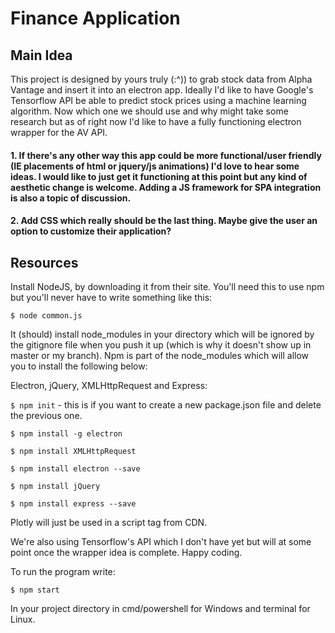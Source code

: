 # Finance Application

## Main Idea
This project is designed by yours truly (:^)) to grab stock data from Alpha Vantage and insert it into an electron app. Ideally I'd like to have Google's Tensorflow API be able to predict stock prices using a machine learning algorithm. Now which one we should use and why might take some research but as of right now I'd like to have a fully functioning electron wrapper for the AV API. 

#### 1. If there's any other way this app could be more functional/user friendly (IE placements of html or jquery/js animations) I'd love to hear some ideas. I would like to just get it functioning at this point but any kind of aesthetic change is welcome. Adding a JS framework for SPA integration is also a topic of discussion.

#### 2. Add CSS which really should be the last thing. Maybe give the user an option to customize their application?

## Resources 

Install NodeJS, by downloading it from their site. You'll need this to use npm but you'll never have to write something like this:

` $ node common.js  `

 It (should) install node_modules in your directory which will be ignored by the gitignore file when you push it up (which is why it doesn't show up in master or my branch). Npm is part of the node_modules which will allow you to install the following below:

 Electron, jQuery, XMLHttpRequest and Express:

` $ npm init ` - this is if you want to create a new package.json file and delete the previous one.

` $ npm install -g electron `

` $ npm install XMLHttpRequest `

` $ npm install electron --save `

` $ npm install jQuery `

` $ npm install express --save `



Plotly will just be used in a script tag from CDN.

We're also using Tensorflow's API which I don't have yet but will at some point once the wrapper idea is complete. Happy coding. 

To run the program write:

` $ npm start ` 

In your project directory in cmd/powershell for Windows and terminal for Linux.
